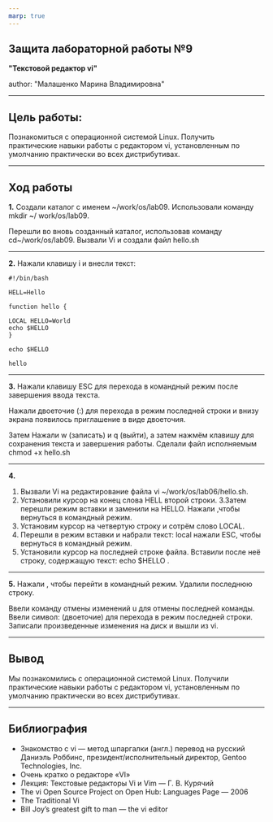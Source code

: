 ```yaml
---
marp: true
---
```

## Защита лабораторной работы №9
 **"Текстовой редактор vi"**

author: "Малашенко Марина Владимировна"

- - -

## Цель работы:

Познакомиться с операционной системой Linux. Получить практические навыки работы с редактором vi, установленным по умолчанию практически во всех дистрибутивах. 

- - -

## Ход работы

**1.** Создали каталог с именем ~/work/os/lab09. Использовали команду mkdir ~/ work/os/lab09. 

Перешли во вновь созданный каталог, использовав команду cd~/work/os/lab09. Вызвали Vi и создали файл hello.sh 

- - -

**2.** Нажали клавишу i и 
 внесли текст:
    
    #!/bin/bash

    HELL=Hello

    function hello {

    LOCAL HELLO=World
    echo $HELLO
    }
    
    echo $HELLO

    hello

- - - 

**3.** Нажали клавишу ESC для перехода в командный режим после завершения ввода текста. 


Нажали двоеточие (:) для перехода в режим последней строки и 
внизу экрана появилось приглашение в виде двоеточия. 

Затем Нажали w (записать) и q (выйти), а затем нажмём клавишу <RETURN> для сохранения текста и завершения работы. Сделали файл исполняемым chmod +x hello.sh 

- - -

**4.** 
1.	Вызвали Vi на редактирование файла vi ~/work/os/lab06/hello.sh. 
2.	Установили курсор на конец слова HELL второй строки. 
3.Затем перешли режим вставки и заменили на HELLO. Нажали <ESC>,чтобы вернуться в командный режим. 
4.	Установим курсор на четвертую строку и сотрём слово LOCAL. 
5.	Перешли в режим вставки и набрали текст: local нажали ESC, чтобы вернуться в командный режим. 
6.	Установили курсор на последней строке файла. Вставили после неё строку, содержащую текст: echo $HELLO . 

- - -

**5.** Нажали <ESC>, чтобы перейти в командный режим. Удалили последнюю строку. 

Ввели команду отмены изменений u для отмены последней команды. Ввели символ: (двоеточие) для перехода в режим последней строки. Записали произведенные изменения на диск и вышли из vi.

- - -

## Вывод
Мы познакомились с операционной системой Linux. Получили практические навыки работы с редактором vi, установленным по умолчанию практически во всех дистрибутивах. 

- - -

## Библиография

- Знакомство с vi — метод шпаргалки (англ.) перевод на русский Даниэль Роббинс, президент/исполнительный директор, Gentoo Technologies, Inc.
- Очень кратко о редакторе «VI»
- Лекция: Текстовые редакторы Vi и Vim — Г. В. Курячий
- The vi Open Source Project on Open Hub: Languages Page — 2006
- The Traditional Vi
- Bill Joy’s greatest gift to man — the vi editor
